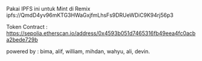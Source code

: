 Pakai IPFS ini untuk Mint di Remix
ipfs://QmdD4yv96mKTG3HWaGxjfmLhsFs9DRUeWDiC9K94rj56p3


Token Contract :
https://sepolia.etherscan.io/address/0x4593b051d7465316fb49eea4fc0acba2bede729b

powered by :
bima, alif, william, mihdan, wahyu, ali, devin.
